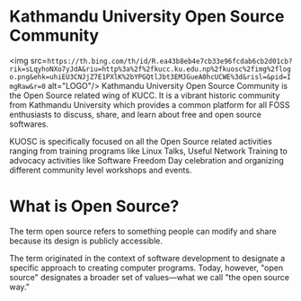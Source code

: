 # Kathmandu University Open Source Community
<img src=`https://th.bing.com/th/id/R.ea43b8eb4e7cb33e96fcdab6cb2d01cb?rik=sLqyhoNXo7yJdA&riu=http%3a%2f%2fkucc.ku.edu.np%2fkuosc%2fimg%2flogo.png&ehk=uhiEU3CNJjZ7E1PXlK%2bYPGQtlJbt3EMJGueA0hcUCWE%3d&risl=&pid=ImgRaw&r=0` alt="LOGO"/>
Kathmandu University Open Source Community is the Open Source related wing of KUCC. It is a vibrant historic community from Kathmandu University which provides a common platform for all FOSS enthusiasts to discuss, share, and learn about free and open source softwares.

KUOSC is specifically focused on all the Open Source related activities ranging from training programs like Linux Talks, Useful Network Training to advocacy activities like Software Freedom Day celebration and organizing different community level workshops and events.

# What is Open Source?
The term open source refers to something people can modify and share because its design is publicly accessible.

The term originated in the context of software development to designate a specific approach to creating computer programs. Today, however, "open source" designates a broader set of values—what we call "the open source way."
 
